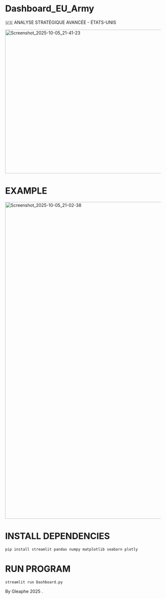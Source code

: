 # Dashboard_EU_Army
🇺🇸 ANALYSE STRATÉGIQUE AVANCÉE - ÉTATS-UNIS

<img width="662" height="465" alt="Screenshot_2025-10-05_21-41-23" src="https://github.com/user-attachments/assets/1a04da80-c702-41d1-9112-02c221e31143" />

# EXAMPLE

<img width="1280" height="1024" alt="Screenshot_2025-10-05_21-02-38" src="https://github.com/user-attachments/assets/366457b3-0b46-4089-b523-c46d84188594" />


# INSTALL DEPENDENCIES

    pip install streamlit pandas numpy matplotlib seaborn plotly

# RUN PROGRAM

    streamlit run Dashboard.py

By Gleaphe 2025 .
